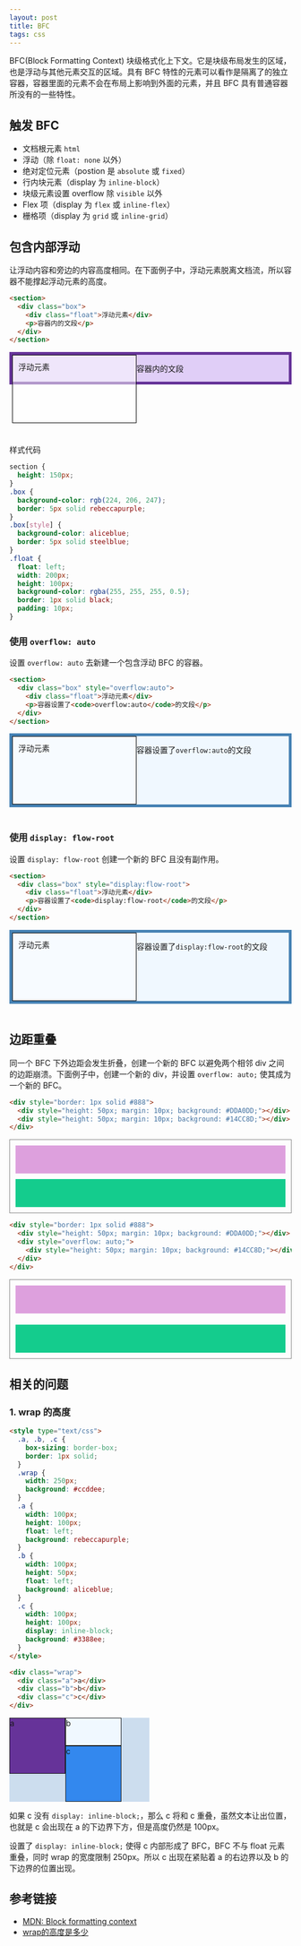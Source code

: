 ```yaml
---
layout: post
title: BFC
tags: css
---
```


BFC(Block Formatting Context) 块级格式化上下文。它是块级布局发生的区域，也是浮动与其他元素交互的区域。具有 BFC 特性的元素可以看作是隔离了的独立容器，容器里面的元素不会在布局上影响到外面的元素，并且 BFC 具有普通容器所没有的一些特性。

## 触发 BFC

- 文档根元素 `html`
- 浮动（除 `float: none` 以外）
- 绝对定位元素（postion 是 `absolute` 或 `fixed`）
- 行内块元素（display 为 `inline-block`）
- 块级元素设置 overflow 除 `visible` 以外
- Flex 项（display 为 `flex` 或 `inline-flex`）
- 栅格项（display 为 `grid` 或 `inline-grid`）

## 包含内部浮动

让浮动内容和旁边的内容高度相同。在下面例子中，浮动元素脱离文档流，所以容器不能撑起浮动元素的高度。

```html
<section>
  <div class="box">
    <div class="float">浮动元素</div>
    <p>容器内的文段</p>
  </div>
</section>
```

<section>
  <div class="box">
    <div class="float">浮动元素</div>
    <p>容器内的文段</p>
  </div>
</section>

样式代码

```css
section {
  height: 150px;
}
.box {
  background-color: rgb(224, 206, 247);
  border: 5px solid rebeccapurple;
}
.box[style] {
  background-color: aliceblue;
  border: 5px solid steelblue;
}
.float {
  float: left;
  width: 200px;
  height: 100px;
  background-color: rgba(255, 255, 255, 0.5);
  border: 1px solid black;
  padding: 10px;
}
```

<style>
section {
  height:150px;
}
.box {
  background-color: rgb(224, 206, 247);
  border: 5px solid rebeccapurple;
}
.box[style] {
  background-color: aliceblue;
  border: 5px solid steelblue;
}
.float {
  float: left;
  width: 200px;
  height: 100px;
  background-color: rgba(255, 255, 255, .5);
  border:1px solid black;
  padding: 10px;
}
</style>

### 使用 `overflow: auto`

设置 `overflow: auto` 去新建一个包含浮动 BFC 的容器。

```html
<section>
  <div class="box" style="overflow:auto">
    <div class="float">浮动元素</div>
    <p>容器设置了<code>overflow:auto</code>的文段</p>
  </div>
</section>
```

<section>
  <div class="box" style="overflow:auto">
    <div class="float">浮动元素</div>
    <p>容器设置了<code>overflow:auto</code>的文段</p>
  </div>
</section>

### 使用 `display: flow-root`

设置 `display: flow-root` 创建一个新的 BFC 且没有副作用。

```html
<section>
  <div class="box" style="display:flow-root">
    <div class="float">浮动元素</div>
    <p>容器设置了<code>display:flow-root</code>的文段</p>
  </div>
</section>
```

<section>
  <div class="box" style="display:flow-root">
    <div class="float">浮动元素</div>
    <p>容器设置了<code>display:flow-root</code>的文段</p>
  </div>
</section>

## 边距重叠

同一个 BFC 下外边距会发生折叠，创建一个新的 BFC 以避免两个相邻 div 之间的边距崩溃。下面例子中，创建一个新的 div，并设置 `overflow: auto;` 使其成为一个新的 BFC。

```html
<div style="border: 1px solid #888">
  <div style="height: 50px; margin: 10px; background: #DDA0DD;"></div>
  <div style="height: 50px; margin: 10px; background: #14CC8D;"></div>
</div>
```

<div style="border: 1px solid #888">
  <div style="height: 50px; margin: 10px; background: #DDA0DD;"></div>
  <div style="height: 50px; margin: 10px; background: #14CC8D;"></div>
</div>

```html
<div style="border: 1px solid #888">
  <div style="height: 50px; margin: 10px; background: #DDA0DD;"></div>
  <div style="overflow: auto;">
    <div style="height: 50px; margin: 10px; background: #14CC8D;"></div>
  </div>
</div>
```

<div style="border: 1px solid #888">
  <div style="height: 50px; margin: 10px; background: #DDA0DD;"></div>
  <div style="overflow: auto;">
    <div style="height: 50px; margin: 10px; background: #14CC8D;"></div>
  </div>
</div>

## 相关的问题

### 1. wrap 的高度

```html
<style type="text/css">
  .a, .b, .c {
    box-sizing: border-box;
    border: 1px solid;
  }
  .wrap {
    width: 250px;
    background: #ccddee;
  }
  .a {
    width: 100px;
    height: 100px;
    float: left;
    background: rebeccapurple;
  }
  .b {
    width: 100px;
    height: 50px;
    float: left;
    background: aliceblue;
  }
  .c {
    width: 100px;
    height: 100px;
    display: inline-block;
    background: #3388ee;
  }
</style>

<div class="wrap">
  <div class="a">a</div>
  <div class="b">b</div>
  <div class="c">c</div>
</div>
```

<style type="text/css">
  .a, .b, .c {
    box-sizing: border-box;
    border: 1px solid;
  }
  .wrap {
    width: 250px;
    background: #ccddee;
  }
  .a {
    width: 100px;
    height: 100px;
    float: left;
    background: rebeccapurple;
  }
  .b {
    width: 100px;
    height: 50px;
    float: left;
    background: aliceblue;
  }
  .c {
    width: 100px;
    height: 100px;
    display: inline-block;
    background: #3388ee;
  }
</style>

<div class="wrap">
  <div class="a">a</div>
  <div class="b">b</div>
  <div class="c">c</div>
</div>

如果 c 没有 `display: inline-block;`，那么 c 将和 c 重叠，虽然文本让出位置，也就是 c 会出现在 a 的下边界下方，但是高度仍然是 100px。

设置了 `display: inline-block;` 使得 c 内部形成了 BFC，BFC 不与 float 元素重叠，同时 wrap 的宽度限制 250px。所以 c 出现在紧贴着 a 的右边界以及 b 的下边界的位置出现。

## 参考链接

- [MDN: Block formatting context](https://developer.mozilla.org/en-US/docs/Web/Guide/CSS/Block_formatting_context)
- [wrap的高度是多少](https://m.nowcoder.com/questions?uuid=cdaa9b301f1c46e686c5a87650d79525)
